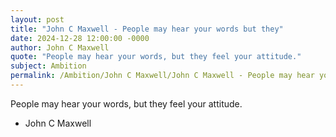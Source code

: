```yaml
---
layout: post
title: "John C Maxwell - People may hear your words but they"
date: 2024-12-28 12:00:00 -0000
author: John C Maxwell
quote: "People may hear your words, but they feel your attitude."
subject: Ambition
permalink: /Ambition/John C Maxwell/John C Maxwell - People may hear your words but they
---
```


People may hear your words, but they feel your attitude.

- John C Maxwell
